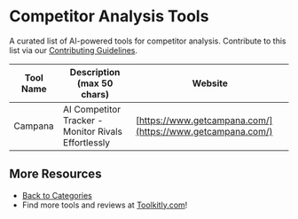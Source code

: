 # Competitor Analysis Tools

A curated list of AI-powered tools for competitor analysis. Contribute to this list via our [Contributing Guidelines](../CONTRIBUTING.md).

| Tool Name | Description (max 50 chars) | Website |
|-----------|----------------------------|---------|
| Campana | AI Competitor Tracker - Monitor Rivals Effortlessly | [https://www.getcampana.com/](https://www.getcampana.com/) |

## More Resources
- [Back to Categories](../README.md)
- Find more tools and reviews at [Toolkitly.com](https://toolkitly.com)!
